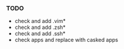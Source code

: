 ### TODO
- check and add .vim*
- check and add .zsh*
- check and add .ssh*
- check apps and replace with casked apps
